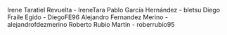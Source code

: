 Irene Taratiel Revuelta - IreneTara
Pablo García Hernández - bletsu
Diego Fraile Egido - DiegoFE96
Alejandro Fernandez Merino - alejandrofdezmerino
Roberto Rubio Martin - roberrubio95
